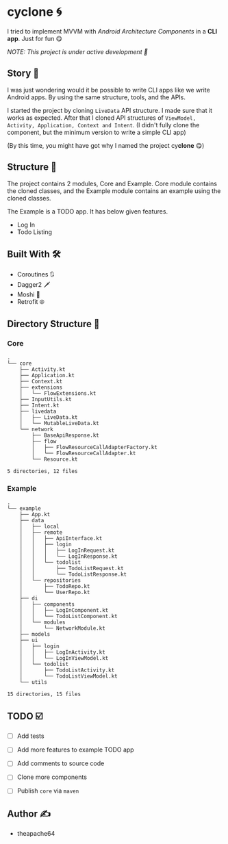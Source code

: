 # cyclone 🌀

I tried to implement MVVM with *Android Architecture Components* in a **CLI app**. Just for fun 😋

*NOTE: This project is under active development 🚧*

## Story 🌲

I was just wondering would it be possible to write CLI apps like we write Android apps. By using the same structure, tools, and the APIs.

I started the project by cloning `LiveData` API structure. I made sure that it works as expected.
After that I cloned API structures of  `ViewModel, Activity, Application, Context and Intent`. (I didn't fully clone the component, 
but the minimum version to write a simple CLI app)

(By this time, you might have got why I named the project cy**clone** 😋)

## Structure 📂

The project contains 2 modules, Core and Example. Core module contains the cloned classes, and the 
Example module contains an example using the cloned classes. 

The Example is a TODO app. It has below given features.

- Log In 
- Todo Listing

## Built With 🛠️

- Coroutines 🔃
- Dagger2 🗡️
- Moshi 🔳
- Retrofit 🌐

## Directory Structure 📁

### Core

```
.
└── core
    ├── Activity.kt
    ├── Application.kt
    ├── Context.kt
    ├── extensions
    │   └── FlowExtensions.kt
    ├── InputUtils.kt
    ├── Intent.kt
    ├── livedata
    │   ├── LiveData.kt
    │   └── MutableLiveData.kt
    └── network
        ├── BaseApiResponse.kt
        ├── flow
        │   ├── FlowResourceCallAdapterFactory.kt
        │   └── FlowResourceCallAdapter.kt
        └── Resource.kt

5 directories, 12 files
```

### Example

```
.
└── example
    ├── App.kt
    ├── data
    │   ├── local
    │   ├── remote
    │   │   ├── ApiInterface.kt
    │   │   ├── login
    │   │   │   ├── LogInRequest.kt
    │   │   │   └── LogInResponse.kt
    │   │   └── todolist
    │   │       ├── TodoListRequest.kt
    │   │       └── TodoListResponse.kt
    │   └── repositories
    │       ├── TodoRepo.kt
    │       └── UserRepo.kt
    ├── di
    │   ├── components
    │   │   ├── LogInComponent.kt
    │   │   └── TodoListComponent.kt
    │   └── modules
    │       └── NetworkModule.kt
    ├── models
    ├── ui
    │   ├── login
    │   │   ├── LogInActivity.kt
    │   │   └── LogInViewModel.kt
    │   └── todolist
    │       ├── TodoListActivity.kt
    │       └── TodoListViewModel.kt
    └── utils

15 directories, 15 files
```

## TODO ☑️

- [ ] Add tests
- [ ] Add more features to example TODO app
- [ ] Add comments to source code
- [ ] Clone more components
- [ ] Publish `core` via `maven`


## Author ✍️

- theapache64 